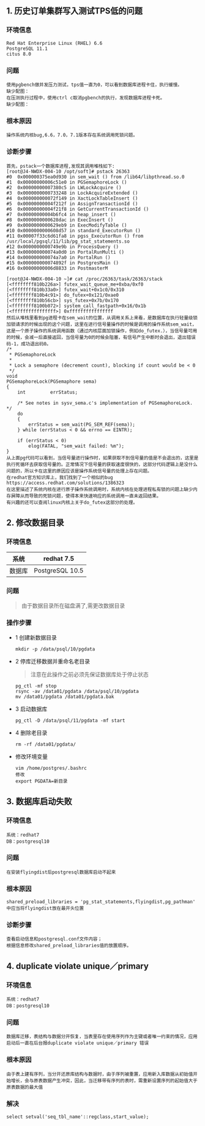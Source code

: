 ## 1. 历史订单集群写入测试TPS低的问题

### 环境信息

```
Red Hat Enterprise Linux (RHEL) 6.6
PostgreSQL 11.1
citus 8.0
```

### 问题

```
使用pgbench做并发压力测试，tps值一直为0，可以看到数据库进程卡住，执行缓慢。
缺少配图：
在压测执行过程中，使用ctrl c取消pgbench的执行，发现数据库进程卡死。
缺少配图：
```

### 根本原因

```
操作系统内核bug,6.6，7.0，7.1版本存在系统调用死锁问题。
```

###  诊断步骤

```
首先，pstack一个数据库进程,发现其调用堆栈如下:
[root@J4-NWDX-004-10 /opt/soft]# pstack 26363
#0  0x000000375ea0d930 in sem_wait () from /lib64/libpthread.so.0
#1  0x00000000006c51e0 in PGSemaphoreLock ()
#2  0x00000000007380c5 in LWLockAcquire ()
#3  0x0000000000733248 in LockAcquireExtended ()
#4  0x000000000072f149 in XactLockTableInsert ()
#5  0x00000000004f212f in AssignTransactionId ()
#6  0x00000000004f21f8 in GetCurrentTransactionId ()
#7  0x00000000004b6fc4 in heap_insert ()
#8  0x0000000000628dac in ExecInsert ()
#9  0x0000000000629eb9 in ExecModifyTable ()
#10 0x0000000000608d57 in standard_ExecutorRun ()
#11 0x00007f33c6d61fa8 in pgss_ExecutorRun () from /usr/local/pgsql/11/lib/pg_stat_statements.so
#12 0x0000000000749e9b in ProcessQuery ()
#13 0x000000000074a0d0 in PortalRunMulti ()
#14 0x000000000074a7a0 in PortalRun ()
#15 0x000000000074892f in PostgresMain ()
#16 0x00000000006d8833 in PostmasterM

[root@J4-NWDX-004-10 ~]# cat /proc/26363/task/26363/stack 
[<ffffffff810b226a>] futex_wait_queue_me+0xba/0xf0
[<ffffffff810b33a0>] futex_wait+0x1c0/0x310
[<ffffffff810b4c91>] do_futex+0x121/0xae0
[<ffffffff810b56cb>] sys_futex+0x7b/0x170
[<ffffffff8100b072>] system_call_fastpath+0x16/0x1b
[<ffffffffffffffff>] 0xffffffffffffffff
然后从堆栈里看到pg进程卡在sem_wait的位置，从调用关系上来看，是数据库在执行轻量级锁加锁请求的时候出现的这个问题，这里在进行信号量操作的时候是调用的操作系统sem_wait，这是一个原子操作的系统调用函数（通过内核层面加锁操作，例如do_futex.），当信号量可用的时候，会减一后直接返回，当信号量为0的时候会阻塞，有信号产生中断时会退出，退出错误码-1，成功退出码0。
/*
 * PGSemaphoreLock
 *
 * Lock a semaphore (decrement count), blocking if count would be < 0
 */
void
PGSemaphoreLock(PGSemaphore sema)
{
	int			errStatus;

	/* See notes in sysv_sema.c's implementation of PGSemaphoreLock. */
	do
	{
		errStatus = sem_wait(PG_SEM_REF(sema));
	} while (errStatus < 0 && errno == EINTR);

	if (errStatus < 0)
		elog(FATAL, "sem_wait failed: %m");
}
从上面pg代码可以看到，当信号量进行操作时，如果获取不到信号量的值是不会退出的，这里是执行死循环去获取信号量的。正常情况下信号量的获取速度很快的，这部分代码逻辑上是没什么问题的，所以卡在这里的原因应该是操作系统信号量的处理上存在问题。
在redhat官方知识库上，我们找到了一个相似的bug
https://access.redhat.com/solutions/1386323
在这里描述了系统内核在进行原子操作系统调用时，系统内核在处理进程私有锁的问题上缺少内存屏障从而导致的死锁问题，使得本来快速响应的系统调用一直未返回结果。
有兴趣的还可以查阅linux内核上关于do_futex这部分的处理。
```

## 2. 修改数据目录

### 环境信息

| 系统   | redhat 7.5      |
| ------ | --------------- |
| 数据库 | PostgreSQL 10.5 |

### 问题

> 由于数据目录所在磁盘满了,需更改数据目录

### 操作步骤

* 1 创建新数据目录

  ```
  mkdir -p /data/psql/10/pgdata
  ```

* 2 停库迁移数据并重命名老目录

  > 注意在此操作之前必须先保证数据库处于停止状态

  ```
  pg_ctl -mf stop
  rsync -av /data01/pgdata /data/psql/10/pgdata
  mv /data01/pgdata /data01/pgdata.bak
  ```

* 3 启动数据库

  ```
  pg_ctl -D /data/psql/11/pgdata -mf start
  ```

* 4 删除老目录

  ```
  rm -rf /data01/pgdata/
  ```

* 修改环境变量

  ```
  vim /home/postgres/.bashrc
  修改
  export PGDATA=新目录
  ```

## 3. 数据库启动失败

### 环境信息

```
系统：redhat7
DB：postgresql10
```

### 问题

```
在安装flyingdist后postgresql数据库启动不起来
```

### 根本原因

```
shared_preload_libraries = 'pg_stat_statements,flyingdist,pg_pathman'
中应当将flyingdist放在最开头位置
```

### 诊断步骤

```
查看启动信息和postgresql.conf文件内容；
根据信息修改shared_preload_libraries值的放置顺序。
```

## 4. duplicate violate unique／primary

### 环境信息

```
系统：redhat7
DB：postgresql10
```

### 问题

```
数据库迁移，表结构与数据分开恢复，当表里存在使用序列作为主键或者唯一约束的情况，应用启动后一直在后台报duplicate violate unique／primary 错误
```

### 根本原因

```
由于表上建有序列，当分开还原库结构与数据时，由于序列被重置，应用新入库数据从初始值开始增长，会与原表数据产生冲突，因此，当迁移带有序列的表时，需重新设置序列的起始值大于原表数据的最大值
```

### 解决

```
select setval('seq_tbl_name'::regclass,start_value);
```

